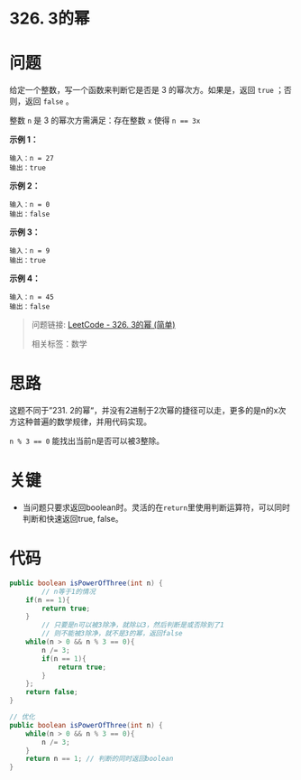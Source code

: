 # 326. 3的幂

# 问题

给定一个整数，写一个函数来判断它是否是 3 的幂次方。如果是，返回 `true` ；否则，返回 `false` 。

整数 `n` 是 3 的幂次方需满足：存在整数 `x` 使得 `n == 3x`



**示例 1：**

```
输入：n = 27
输出：true
```

**示例 2：**

```
输入：n = 0
输出：false
```

**示例 3：**

```
输入：n = 9
输出：true
```

**示例 4：**

```
输入：n = 45
输出：false
```

> 问题链接: [LeetCode - 326. 3的幂 (简单)](https://leetcode.cn/problems/power-of-three/description/)
>
> 相关标签：数学

# 思路

这题不同于”231. 2的幂“，并没有2进制于2次幂的捷径可以走，更多的是n的x次方这种普遍的数学规律，并用代码实现。

`n % 3 == 0` 能找出当前n是否可以被3整除。

# 关键

- 当问题只要求返回boolean时。灵活的在`return`里使用判断运算符，可以同时判断和快速返回true, false。

# 代码

```java
public boolean isPowerOfThree(int n) {
		// n等于1的情况
    if(n == 1){
        return true;
    }
		// 只要是n可以被3除净，就除以3，然后判断是或否除到了1
		// 则不能被3除净，就不是3的幂，返回false
    while(n > 0 && n % 3 == 0){
        n /= 3;
        if(n == 1){
            return true;
        }
    };
    return false;
}

// 优化
public boolean isPowerOfThree(int n) {
    while(n > 0 && n % 3 == 0){
        n /= 3;
    }
    return n == 1; // 判断的同时返回boolean
}
```